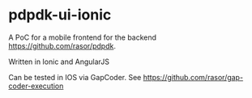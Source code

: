 # pdpdk-ui-ionic

A PoC for a mobile frontend for the backend https://github.com/rasor/pdpdk.

Written in Ionic and AngularJS

Can be tested in IOS via GapCoder. See https://github.com/rasor/gap-coder-execution
